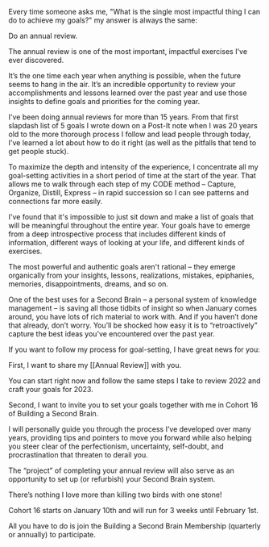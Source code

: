 Every time someone asks me, "What is the single most impactful thing I can do to achieve my goals?" my answer is always the same: 

Do an annual review.

The annual review is one of the most important, impactful exercises I've ever discovered. 

It’s the one time each year when anything is possible, when the future seems to hang in the air. It’s an incredible opportunity to review your accomplishments and lessons learned over the past year and use those insights to define goals and priorities for the coming year.

I've been doing annual reviews for more than 15 years. From that first slapdash list of 5 goals I wrote down on a Post-It note when I was 20 years old to the more thorough process I follow and lead people through today, I've learned a lot about how to do it right (as well as the pitfalls that tend to get people stuck). 

To maximize the depth and intensity of the experience, I concentrate all my goal-setting activities in a short period of time at the start of the year. That allows me to walk through each step of my CODE method – Capture, Organize, Distill, Express – in rapid succession so I can see patterns and connections far more easily.

I've found that it's impossible to just sit down and make a list of goals that will be meaningful throughout the entire year. Your goals have to emerge from a deep introspective process that includes different kinds of information, different ways of looking at your life, and different kinds of exercises.

The most powerful and authentic goals aren't rational – they emerge organically from your insights, lessons, realizations, mistakes, epiphanies, memories, disappointments, dreams, and so on. 

One of the best uses for a Second Brain – a personal system of knowledge management – is saving all those tidbits of insight so when January comes around, you have lots of rich material to work with. And if you haven’t done that already, don’t worry. You’ll be shocked how easy it is to “retroactively” capture the best ideas you’ve encountered over the past year.

If you want to follow my process for goal-setting, I have great news for you:

First, I want to share my [[Annual Review]] with you.

You can start right now and follow the same steps I take to review 2022 and craft your goals for 2023. 

Second, I want to invite you to set your goals together with me in Cohort 16 of Building a Second Brain. 

I will personally guide you through the process I’ve developed over many years, providing tips and pointers to move you forward while also helping you steer clear of the perfectionism, uncertainty, self-doubt, and procrastination that threaten to derail you. 

The “project” of completing your annual review will also serve as an opportunity to set up (or refurbish) your Second Brain system. 

There’s nothing I love more than killing two birds with one stone!

Cohort 16 starts on January 10th and will run for 3 weeks until February 1st. 

All you have to do is join the Building a Second Brain Membership (quarterly or annually) to participate.